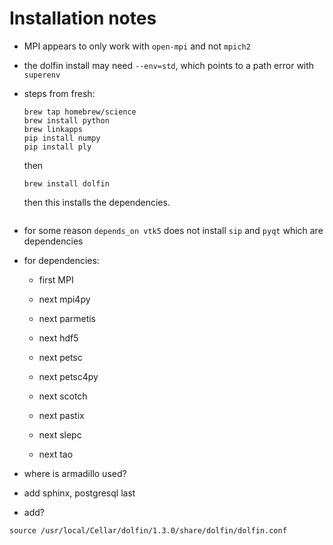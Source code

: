 Installation notes
==================

- MPI appears to only work with `open-mpi` and not `mpich2`
- the dolfin install may need `--env=std`, which points to a path error with `superenv`
- steps from fresh:
  ```
  brew tap homebrew/science
  brew install python
  brew linkapps
  pip install numpy
  pip install ply
  ```
  then
  ```
  brew install dolfin
  ```
  then this installs the dependencies.
  ```
- for some reason `depends_on vtk5` does not install `sip` and `pyqt` which are dependencies

- for dependencies:

  - first MPI
  - next mpi4py

  - next parmetis
  - next hdf5
  
  - next petsc
  - next petsc4py

  - next scotch
  - next pastix

  - next slepc
  - next tao

- where is armadillo used?

- add sphinx, postgresql last

- add?
```
source /usr/local/Cellar/dolfin/1.3.0/share/dolfin/dolfin.conf
```

